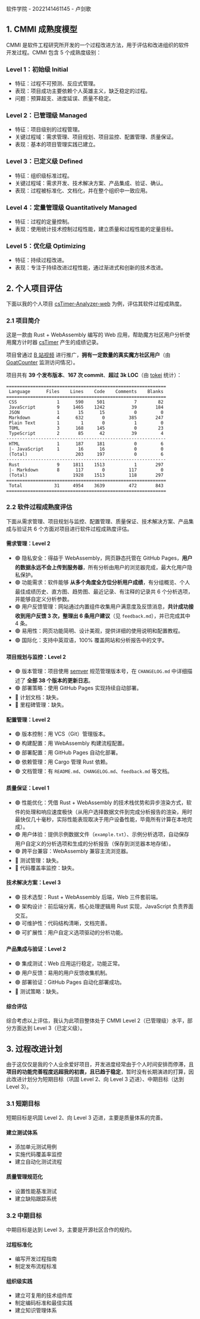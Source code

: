 软件学院 - 2022141461145 - 卢剑歌

## 1. CMMI 成熟度模型

CMMI 是软件工程研究所开发的一个过程改进方法，用于评估和改进组织的软件开发过程。CMMI 包含 5 个成熟度级别：

### Level 1：初始级 Initial

- 特征：过程不可预测、反应式管理。
- 表现：项目成功主要依赖个人英雄主义，缺乏稳定的过程。
- 问题：预算超支、进度延误、质量不稳定。

### Level 2：已管理级 Managed

- 特征：项目级别的过程管理。
- 关键过程域：需求管理、项目规划、项目监控、配置管理、质量保证。
- 表现：基本的项目管理实践已建立。

### Level 3：已定义级 Defined

- 特征：组织级标准过程。
- 关键过程域：需求开发、技术解决方案、产品集成、验证、确认。
- 表现：过程被标准化、文档化，并在整个组织中一致应用。

### Level 4：定量管理级 Quantitatively Managed

- 特征：过程的定量控制。
- 表现：使用统计技术控制过程性能，建立质量和过程性能的定量目标。

### Level 5：优化级 Optimizing

- 特征：持续过程改进。
- 表现：专注于持续改进过程性能，通过渐进式和创新的技术改进。

## 2. 个人项目评估

下面以我的个人项目 [csTimer-Analyzer-web](https://github.com/Somnia1337/csTimer-Analyzer-web) 为例，评估其软件过程成熟度。

### 2.1 项目简介

这是一款由 Rust + WebAssembly 编写的 Web 应用，帮助魔方社区用户分析使用魔方计时器 [csTimer](https://www.cstimer.net/) 产生的成绩记录。

项目曾通过 [B 站视频](https://www.bilibili.com/video/BV1GXZAY7E2H) 进行推广，**拥有一定数量的真实魔方社区用户**（由 [GoatCounter](https://www.goatcounter.com/) 监测访问情况）。

项目共有 **39 个发布版本**、**167 次 commit**、**超过 3k LOC**（由 [tokei](https://github.com/XAMPPRocky/tokei) 统计）：

```
============================================================
 Language      Files    Lines    Code    Comments    Blanks
============================================================
 CSS               1      590     501           7        82
 JavaScript        9     1465    1242          39       184
 JSON              1       15      15           0         0
 Markdown          4      632       0         385       247
 Plain Text        1        1       0           1         0
 TOML              3      168     145           0        23
 TypeScript        2       85      42          39         4
------------------------------------------------------------
 HTML              1      187     181           0         6
 |- JavaScript     1       16      16           0         0
 (Total)                  203     197           0         6
------------------------------------------------------------
 Rust              9     1811    1513           1       297
 |- Markdown       8      117       0         117         0
 (Total)                 1928    1513         118       297
============================================================
 Total            31     4954    3639         472       843
============================================================
```

### 2.2 软件过程成熟度评估

下面从需求管理、项目规划与监控、配置管理、质量保证、技术解决方案、产品集成与验证共 6 个方面对项目进行软件过程成熟度评估。

#### 需求管理：Level 2

- 🟢 隐私安全：得益于 WebAssembly，网页静态托管在 GitHub Pages，**用户的数据永远不会上传到服务器**，所有分析由用户的浏览器完成，最大化用户隐私保护。
- 🟢 功能需求：软件能够 **从多个角度全方位分析用户成绩**，有分组概览、个人最佳成绩历史、直方图、趋势图、最近记录、有注释的记录共 6 个分析选项，并能够自定义分析参数。
- 🟢 用户反馈管理：网站通过内置组件收集用户满意度及反馈消息，**共计成功接收到用户反馈 3 次，整理出 6 条用户建议**（见 `feedback.md`），并已完成其中 4 条。
- 🟢 易用性：网页功能简明、设计美观，提供详细的使用说明和配置教程。
- 🟢 国际化：支持中英双语，100% 覆盖网站和分析报告中的文字。

#### 项目规划与监控：Level 2

- 🟢 版本管理：项目使用 [semver](https://github.com/semver/semver) 规范管理版本号，在 `CHANGELOG.md` 中详细描述了 **全部 38 个版本的更新日志**。
- 🟢 部署策略：使用 GitHub Pages 实现持续自动部署。
- 🔴 计划文档：缺失。
- 🔴 里程碑管理：缺失。

#### 配置管理：Level 2

- 🟢 版本控制：用 VCS（Git）管理版本。
- 🟢 构建配置：用 WebAssembly 构建流程配置。
- 🟢 部署配置：用 GitHub Pages 自动化部署。
- 🟢 依赖管理：用 Cargo 管理 Rust 依赖。
- 🟢 文档管理：有 `README.md`、`CHANGELOG.md`、`feedback.md` 等文档。

#### 质量保证：Level 1

- 🟢 性能优化：凭借 Rust + WebAssembly 的技术栈优势和异步渲染方式，软件的处理和响应速度极快（从用户选择数据文件到完成分析报告的渲染，用时最快仅几十毫秒，实际性能表现取决于用户设备性能，毕竟所有计算在本地完成）。
- 🟢 用户体验：提供示例数据文件（`example.txt`）、示例分析选项，自动保存用户自定义的分析选项和生成的分析报告（保存到浏览器本地存储）。
- 🟢 跨平台兼容：WebAssembly 兼容主流浏览器。
- 🔴 测试管理：缺失。
- 🔴 代码覆盖率监控：缺失。

#### 技术解决方案：Level 3

- 🟢 技术选型：Rust + WebAssembly 后端，Web 三件套前端。
- 🟢 架构设计：前后端分离，核心处理逻辑用 Rust 实现，JavaScript 负责界面交互。
- 🟢 可维护性：代码结构清晰，文档完善。
- 🟢 可扩展性：用户自定义选项驱动的分析功能。

#### 产品集成与验证：Level 2

- 🟢 集成测试：Web 应用运行稳定，功能正常。
- 🟢 用户反馈：易用的用户反馈收集机制。
- 🟢 部署验证：GitHub Pages 自动化部署成功。
- 🔴 测试策略：缺失。

#### 综合评估

综合考虑以上评估，我认为此项目整体处于 CMMI Level 2（已管理级）水平，部分方面达到 Level 3（已定义级）。

## 3. 过程改进计划

由于这仅仅是我的个人业余爱好项目，开发进度经常由于个人时间安排而停滞，且 **项目的功能完善程度远超我的初衷，且已趋于稳定**，暂时没有长期演进的打算，因此改进计划分为短期目标（巩固 Level 2、向 Level 3 迈进）、中期目标（达到 Level 3）。

### 3.1 短期目标

短期目标是巩固 Level 2、向 Level 3 迈进，主要是质量体系的完善。

#### 建立测试体系

- 添加单元测试用例
- 实施代码覆盖率监控
- 建立自动化测试流程

#### 质量管理规范化

- 设置性能基准测试
- 建立缺陷跟踪系统

### 3.2 中期目标

中期目标是达到 Level 3，主要是开源社区合作的规约。

#### 过程标准化

- 编写开发过程指南
- 制定发布流程标准

#### 组织级实践

- 建立可复用的技术组件库
- 制定编码标准和最佳实践
- 建立知识管理体系

